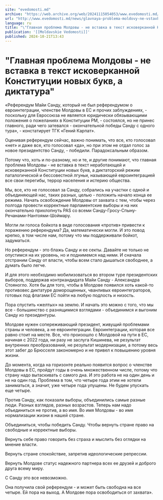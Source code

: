 ```yaml
---
site: "evedomosti.md"
archive: "https://web.archive.org/web/20241115054053/www.evedomosti.md/news/glavnaya-problema-moldovy-ne-vstavka-v-tekst-iskoverkannoj-k"
url: "http://www.evedomosti.md/news/glavnaya-problema-moldovy-ne-vstavka-v-tekst-iskoverkannoj-k"
language: ru
title: "\"Главная проблема Молдовы - не вставка в текст исковерканной Конституции новых букв, а диктатура\""
publication: '[[Moldavskie Vedomosti]]'
published: 2024-10-21T13:43
---
```


# "Главная проблема Молдовы - не вставка в текст исковерканной Конституции новых букв, а диктатура"

«Референдум Майи Санду, который не был референдумом о евроинтеграции, членстве Молдовы в ЕС и прочих заблуждениях, - поскольку для Евросоюза не является юридически обязывающими положения о пожеланиях в Конституции РМ, - состоялся, но не принес главного, ради чего затевался - окончательной победы Санду с одного тура», - констатирует ТГК «Гений Карпат».

Оценивая референдум сейчас, важно понимать, что все, кто голосовал «нет» и даже все, кто голосовал «да», но при этом не отдал голос за новое президентство Санду, - победили. Парадоксальным образом.

Потому что, хоть и по-разному, но и те, и другие понимают, что главная проблема Молдовы - не вставка в текст неработающей и исковерканной Конституции новых букв, а диктаторский режим паталогической и бессовестной лгуньи, называющей евроинтеграцией все свои перегибы, террор населения и истерию общества.

Мы, все, кто не голосовал за Санду, собрались на участки с одной и объединяющей нас, таких разных, целью - положить начало конца ее режима. Начать освобождение Молдовы от захвата с тем, чтобы через полгода провести корректные парламентские выборы и на них окончательно прихлопнуть PAS со всеми Санду-Гросу-Спыну-Речанами-Нантоями-Шоймару.

Могли ли голоса бойкота в виде голосования «против» привести к поражению референдума? Да, математически могли. И это повод крепко, в том числе нам, потому что мы поддерживали бойкот, задуматься.

Но референдум - это блажь Санду и ее секты. Давайте не только не опустимся на их уровень, но и поднимемся над ними. И сначала отстраним Санду от власти, чтобы всем стало дышаться свободнее, а думать было легче.

И для этого необходимо мобилизоваться во втором туре президентских выборов, поддержав контркандидата Майи Санду - Александра Стояногло. Хотя бы для того, чтобы в Молдове появился хоть какой-то противовес диктатуре доморощенных, чванливых евроинтеграторов, готовых под флагами ЕС пойти на любую подлость и низость.

Пора спустить «желтых» на землю. И начать это можно с того, что мы все - большинство с разнящимися взглядами - объединимся и выгоним Санду из президентуры.

Молдове нужен сопереживающий президент, живущий проблемами страны и человека, а не евроинтеграции. Евроинтеграции, которая все равно стоит на месте. Все, что произошло с Молдовой на пути в ЕС, начиная с 2022 года, ни разу не заслуга Кишинева, не результат внутренних преобразований, не результат модернизации, а потому весь этот забег до Брюсселя закономерно и не привел к повышению уровня жизни.

До момента, когда на горизонте реально появится вопрос о членстве Молдовы в ЕС, пройдут годы в очень множественном числе, потому что страну надо вытаскивать с самого дна. И это работа не на один день и не на один год. Проблема в том, что четыре года этим не хотели заниматься, а значит, уже четыре года упущены. Не будем упускать еще четыре.

Против Санду, как показали выборы, объединились самые разные люди. Разных взглядов, разных возрастов. Теперь нам надо объединиться не против, а во имя. Во имя Молдовы - во имя нормализации жизни в нашей стране.

Объединиться, чтобы победить Санду. Чтобы вернуть стране право на свободные и корректные выборы.

Вернуть себе право говорить без страха и мыслить без оглядки на мнение власти.

Вернуть стране спокойствие, запретив идеологические репрессии.

Вернуть Молдове статус надежного партнера всех ее друзей и доброго друга всему миру.

С Санду это все невозможно.

Она получила свой референдум - и может быть свободна на все четыре. Ей пора на выход. А Молдове пора освободиться от захвата».